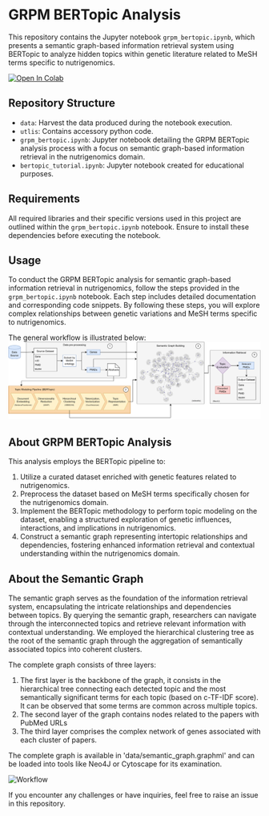 # GRPM BERTopic Analysis
This repository contains the Jupyter notebook `grpm_bertopic.ipynb`, which presents a semantic graph-based information retrieval system using BERTopic to analyze hidden topics within genetic literature related to MeSH terms specific to nutrigenomics.

[![Open In Colab](https://colab.research.google.com/assets/colab-badge.svg)](https://colab.research.google.com/github/johndef64/grpm_bertopic/blob/main/grpm_bertopic.ipynb)

## Repository Structure
- `data`: Harvest the data produced during the notebook execution.
- `utlis`: Contains accessory python code.
- `grpm_bertopic.ipynb`: Jupyter notebook detailing the GRPM BERTopic analysis process with a focus on semantic graph-based information retrieval in the nutrigenomics domain.
- `bertopic_tutorial.ipynb`: Jupyter notebook created for educational purposes.

## Requirements
All required libraries and their specific versions used in this project are outlined within the `grpm_bertopic.ipynb` notebook. Ensure to install these dependencies before executing the notebook.

## Usage
To conduct the GRPM BERTopic analysis for semantic graph-based information retrieval in nutrigenomics, follow the steps provided in the `grpm_bertopic.ipynb` notebook. Each step includes detailed documentation and corresponding code snippets. By following these steps, you will explore complex relationships between genetic variations and MeSH terms specific to nutrigenomics.

The general workflow is illustrated below:
![Workflow](imgs/workflow_chart.png)

## About GRPM BERTopic Analysis
This analysis employs the BERTopic pipeline to:
1. Utilize a curated dataset enriched with genetic features related to nutrigenomics.
2. Preprocess the dataset based on MeSH terms specifically chosen for the nutrigenomics domain.
3. Implement the BERTopic methodology to perform topic modeling on the dataset, enabling a structured exploration of genetic influences, interactions, and implications in nutrigenomics.
4. Construct a semantic graph representing intertopic relationships and dependencies, fostering enhanced information retrieval and contextual understanding within the nutrigenomics domain.


## About the Semantic Graph

The semantic graph serves as the foundation of the information retrieval system, encapsulating the intricate relationships and dependencies between topics.
By querying the semantic graph, researchers can navigate through the interconnected topics and retrieve relevant information with contextual understanding.
We employed the hierarchical clustering tree as the root of the semantic graph through the aggregation of semantically associated topics into coherent clusters.

The complete graph consists of three layers:
1. The first layer is the backbone of the graph, it consists in the hierarchical tree connecting each detected topic and the most semantically significant terms for each topic (based on c-TF-IDF score). It can be observed that some terms are common across multiple topics.
2. The second layer of the graph contains nodes related to the papers with PubMed URLs
3. The third layer comprises the complex network of genes associated with each cluster of papers.

The complete graph is available in 'data/semantic_graph.graphml' and can be loaded into tools like Neo4J or Cytoscape for its examination.

![Workflow](imgs/topic_hierarchy_layers.png)

If you encounter any challenges or have inquiries, feel free to raise an issue in this repository.